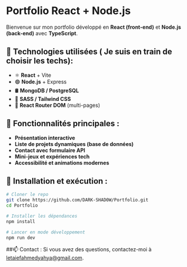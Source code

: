 # Portfolio React + Node.js

Bienvenue sur mon portfolio développé en **React (front-end)** et **Node.js (back-end)** avec **TypeScript**.

## 🚀 Technologies utilisées ( Je suis en train de choisir les techs):
- ⚛️ **React** + Vite
- 🟢 **Node.js** + Express
- 🛢️ **MongoDB / PostgreSQL**
- 🎨 **SASS / Tailwind CSS**
- 🔄 **React Router DOM** (multi-pages)

## 📌 Fonctionnalités principales :
- **Présentation interactive**
- **Liste de projets dynamiques (base de données)**
- **Contact avec formulaire API**
- **Mini-jeux et expériences tech**
- **Accessibilité et animations modernes**

## 🔧 Installation et exécution :
```bash
# Cloner le repo
git clone https://github.com/DARK-SHAD0W/Portfolio.git
cd Portfolio

# Installer les dépendances
npm install

# Lancer en mode développement
npm run dev
```
##📫 Contact :
Si vous avez des questions, contactez-moi à letaiefahmedyahya@gmail.com.